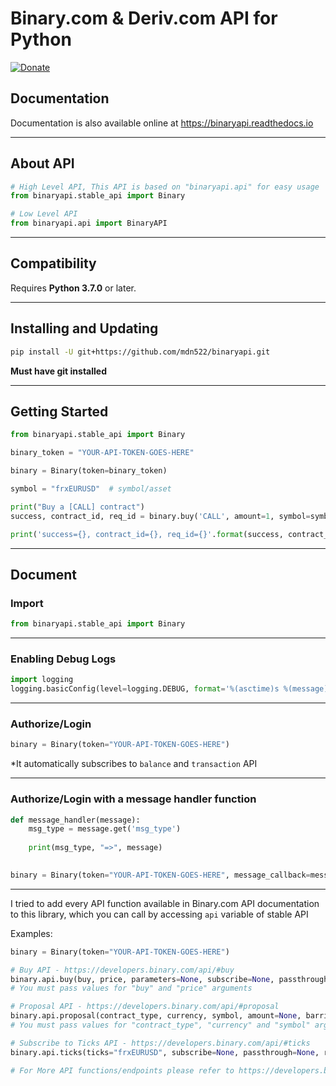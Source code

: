 # Binary.com & Deriv.com API for Python

[![Donate](https://img.shields.io/badge/Donate-PayPal-green.svg)](https://paypal.me/mdn522)


## Documentation

Documentation is also available online at https://binaryapi.readthedocs.io

---

## About API

```python
# High Level API, This API is based on "binaryapi.api" for easy usage
from binaryapi.stable_api import Binary

# Low Level API
from binaryapi.api import BinaryAPI
```
---

## Compatibility

Requires **Python 3.7.0** or later.

---

## Installing and Updating

```bash
pip install -U git+https://github.com/mdn522/binaryapi.git
```
**Must have git installed**

---

## Getting Started

```python
from binaryapi.stable_api import Binary

binary_token = "YOUR-API-TOKEN-GOES-HERE"

binary = Binary(token=binary_token)

symbol = "frxEURUSD"  # symbol/asset

print("Buy a [CALL] contract")
success, contract_id, req_id = binary.buy('CALL', amount=1, symbol=symbol, duration=5, duration_unit='t')

print('success={}, contract_id={}, req_id={}'.format(success, contract_id, req_id))
```

---

## Document

### Import 

```python
from binaryapi.stable_api import Binary
```

---

### Enabling Debug Logs

```python
import logging
logging.basicConfig(level=logging.DEBUG, format='%(asctime)s %(message)s')
```

---

### Authorize/Login

```python
binary = Binary(token="YOUR-API-TOKEN-GOES-HERE")
```

*It automatically subscribes to `balance` and `transaction` API

---

### Authorize/Login with a message handler function

```python
def message_handler(message):
    msg_type = message.get('msg_type')
    
    print(msg_type, "=>", message)

    
binary = Binary(token="YOUR-API-TOKEN-GOES-HERE", message_callback=message_handler)
```



---
I tried to add every API function available in Binary.com API documentation to this library, which you can call by accessing `api` variable of stable API

Examples:
```python
binary = Binary(token="YOUR-API-TOKEN-GOES-HERE")

# Buy API - https://developers.binary.com/api/#buy
binary.api.buy(buy, price, parameters=None, subscribe=None, passthrough=None, req_id=None)
# You must pass values for "buy" and "price" arguments

# Proposal API - https://developers.binary.com/api/#proposal
binary.api.proposal(contract_type, currency, symbol, amount=None, barrier=None, barrier2=None, basis=None, cancellation=None, date_expiry=None, date_start=None, duration=None, duration_unit=None, limit_order=None, multiplier=None, product_type=None, selected_tick=None, subscribe=None, trading_period_start=None, passthrough=None, req_id=None)
# You must pass values for "contract_type", "currency" and "symbol" arguments

# Subscribe to Ticks API - https://developers.binary.com/api/#ticks
binary.api.ticks(ticks="frxEURUSD", subscribe=None, passthrough=None, req_id=None)

# For More API functions/endpoints please refer to https://developers.binary.com/api/
```